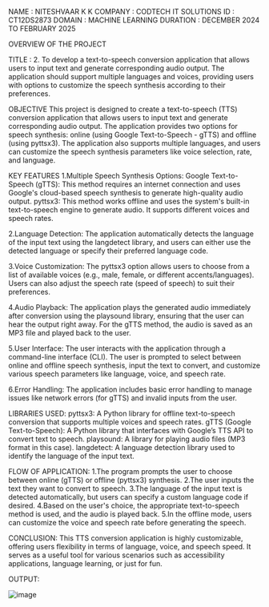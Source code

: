 NAME : NITESHVAAR K K 
COMPANY : CODTECH IT SOLUTIONS 
ID : CT12DS2873 
DOMAIN : MACHINE LEARNING 
DURATION : DECEMBER 2024 TO FEBRUARY 2025

OVERVIEW OF THE PROJECT

TITLE : 2.	To develop a text-to-speech conversion application that allows users to input text and generate corresponding audio output. The application should support multiple languages and voices, providing users with options to customize the speech synthesis according to their preferences.

OBJECTIVE
This project is designed to create a text-to-speech (TTS) conversion application that allows users to input text and generate corresponding audio output. The application provides two options for speech synthesis: online (using Google Text-to-Speech - gTTS) and offline (using pyttsx3). The application also supports multiple languages, and users can customize the speech synthesis parameters like voice selection, rate, and language.

KEY FEATURES
1.Multiple Speech Synthesis Options:
Google Text-to-Speech (gTTS): This method requires an internet connection and uses Google's cloud-based speech synthesis to generate high-quality audio output.
pyttsx3: This method works offline and uses the system's built-in text-to-speech engine to generate audio. It supports different voices and speech rates.

2.Language Detection:
The application automatically detects the language of the input text using the langdetect library, and users can either use the detected language or specify their preferred language code.

3.Voice Customization:
The pyttsx3 option allows users to choose from a list of available voices (e.g., male, female, or different accents/languages). Users can also adjust the speech rate (speed of speech) to suit their preferences.

4.Audio Playback:
The application plays the generated audio immediately after conversion using the playsound library, ensuring that the user can hear the output right away.
For the gTTS method, the audio is saved as an MP3 file and played back to the user.

5.User Interface:
The user interacts with the application through a command-line interface (CLI). The user is prompted to select between online and offline speech synthesis, input the text to convert, and customize various speech parameters like language, voice, and speech rate.

6.Error Handling:
The application includes basic error handling to manage issues like network errors (for gTTS) and invalid inputs from the user.

LIBRARIES USED:
pyttsx3: A Python library for offline text-to-speech conversion that supports multiple voices and speech rates.
gTTS (Google Text-to-Speech): A Python library that interfaces with Google’s TTS API to convert text to speech.
playsound: A library for playing audio files (MP3 format in this case).
langdetect: A language detection library used to identify the language of the input text.

FLOW OF APPLICATION:
1.The program prompts the user to choose between online (gTTS) or offline (pyttsx3) synthesis.
2.The user inputs the text they want to convert to speech.
3.The language of the input text is detected automatically, but users can specify a custom language code if desired.
4.Based on the user's choice, the appropriate text-to-speech method is used, and the audio is played back.
5.In the offline mode, users can customize the voice and speech rate before generating the speech.

CONCLUSION:
This TTS conversion application is highly customizable, offering users flexibility in terms of language, voice, and speech speed. It serves as a useful tool for various scenarios such as accessibility applications, language learning, or just for fun.

OUTPUT:

![image](https://github.com/user-attachments/assets/7edf59a6-142f-4f70-bad3-2a1fdf2826b0)





